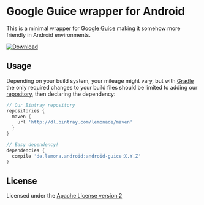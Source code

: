 Google Guice wrapper for Android
================================

This is a minimal wrapper for [Google Guice](https://github.com/google/guice)
making it somehow more friendly in Android environments.

[![Download](https://api.bintray.com/packages/lemonade/maven/android-guice/images/download.svg) ](https://bintray.com/lemonade/maven/android-guice/_latestVersion)

Usage
-----

Depending on your build system, your mileage might vary, but with
[Gradle](https://gradle.org/) the only required changes to your build files
should be limited to adding our [repository](https://bintray.com/lemonade/maven),
then declaring the dependency:

```groovy
// Our Bintray repository
repositories {
  maven {
    url 'http://dl.bintray.com/lemonade/maven'
  }
}

// Easy dependency!
dependencies {
  compile 'de.lemona.android:android-guice:X.Y.Z'
}
```


License
-------

Licensed under the [Apache License version 2](LICENSE.md)
